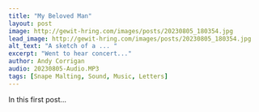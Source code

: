```yaml
---
title: "My Beloved Man"
layout: post
image: http://gewit-hring.com/images/posts/20230805_180354.jpg
lead_image: http://gewit-hring.com/images/posts/20230805_180354.jpg
alt_text: "A sketch of a ... "
excerpt: "Went to hear concert..."
author: Andy Corrigan
audio: 20230805-Audio.MP3
tags: [Snape Malting, Sound, Music, Letters]
---
```

In this first post...
